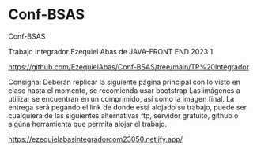 # Conf-BSAS
Conf-BSAS

Trabajo Integrador Ezequiel Abas de JAVA-FRONT END 2023 1 

https://github.com/EzequielAbas/Conf-BSAS/tree/main/TP%20Integrador

Consigna: Deberán replicar la siguiente página principal con lo visto en clase hasta el momento, se recomienda usar bootstrap
Las imágenes a utilizar se encuentran en un comprimido, así como la imagen final.
La entrega será pegando el link de donde está alojado su trabajo, puede ser cualquiera de las siguientes alternativas ftp, servidor gratuito, github o algúna herramienta que permita alojar el trabajo.

https://ezequielabasintegradorcom23050.netlify.app/
